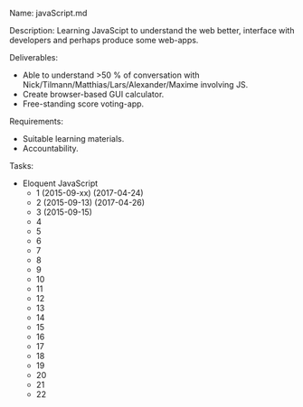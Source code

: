 Name: javaScript.md

Description: Learning JavaScipt to understand the web better, interface with developers and perhaps produce some web-apps.

Deliverables:
* Able to understand >50 % of conversation with Nick/Tilmann/Matthias/Lars/Alexander/Maxime involving JS.
* Create browser-based GUI calculator.
* Free-standing score voting-app.

Requirements:
* Suitable learning materials.
* Accountability.

Tasks:
* Eloquent JavaScript
	* 1 (2015-09-xx) (2017-04-24)
	* 2 (2015-09-13) (2017-04-26)
	* 3 (2015-09-15)
	* 4
	* 5
	* 6
	* 7
	* 8
	* 9
	* 10
	* 11
	* 12
	* 13
	* 14
	* 15
	* 16
	* 17
	* 18
	* 19
	* 20
	* 21
	* 22
